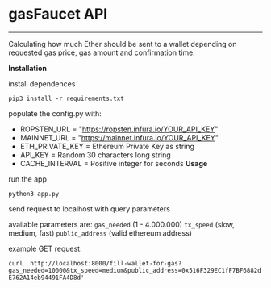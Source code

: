 # gasFaucet API

---
Calculating how much Ether should be sent to a wallet depending on requested gas price, gas amount and confirmation time.


__Installation__

install dependences

`pip3 install -r requirements.txt`

populate the config.py with:

- ROPSTEN_URL = "https://ropsten.infura.io/YOUR_API_KEY"
- MAINNET_URL = "https://mainnet.infura.io/YOUR_API_KEY"
- ETH_PRIVATE_KEY = Ethereum Private Key as string
- API_KEY = Random 30 characters long string  
- CACHE_INTERVAL = Positive integer for seconds
__Usage__

run the app

`python3 app.py`

send request to localhost with query parameters

available parameters are:
`gas_needed` (1 - 4.000.000)
`tx_speed` (slow, medium, fast)
`public_address` (valid ethereum address)

example GET request:

`curl  http://localhost:8000/fill-wallet-for-gas?gas_needed=10000&tx_speed=medium&public_address=0x516F329EC1fF7BF6882dE762A14eb94491FA4D8d'`
